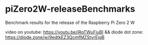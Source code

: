 # piZero2W-releaseBenchmarks
Benchmark results for the release of the Raspberry Pi Zero 2 W

video on youtube: https://youtu.be/iRqTWuFiuBI
&& diode dot zone: https://diode.zone/w/9edtkEZ3QcmfMZStyrEjgB
